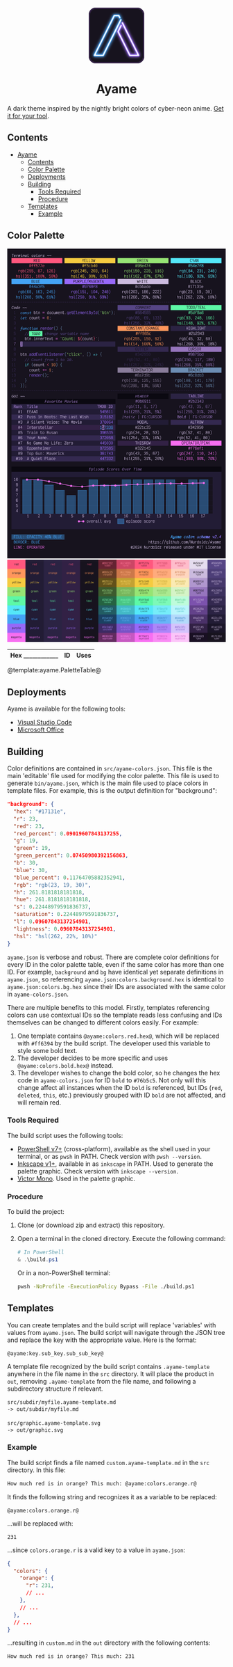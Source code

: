 <!-- @container:.@ -->
<div align="center">

![](bin/image/ayame-128.png)

# Ayame

</div>

A dark theme inspired by the nightly bright colors of cyber-neon anime. [Get it for your tool](#deployments).

## Contents

- [Ayame](#ayame)
  - [Contents](#contents)
  - [Color Palette](#color-palette)
  - [Deployments](#deployments)
  - [Building](#building)
    - [Tools Required](#tools-required)
    - [Procedure](#procedure)
  - [Templates](#templates)
    - [Example](#example)

## Color Palette

![](bin/image/ayame-palette-graphic.png)
![](bin/image/ayame-palette.png)

| Hex ____________ | ID | Uses |
| --- | --- | --- |
@template:ayame.PaletteTable@

## Deployments

Ayame is available for the following tools:

- [Visual Studio Code](https://github.com/AyameTheme/vscode)
- [Microsoft Office](bin/office/README.md)

## Building

Color definitions are contained in `src/ayame-colors.json`. This file is the main 'editable' file used for modifying the color palette. This file is used to generate `bin/ayame.json`, which is the main file used to place colors in template files. For example, this is the output definition for "background":

```json
"background": {
  "hex": "#17131e",
  "r": 23,
  "red": 23,
  "red_percent": 0.09019607843137255,
  "g": 19,
  "green": 19,
  "green_percent": 0.07450980392156863,
  "b": 30,
  "blue": 30,
  "blue_percent": 0.11764705882352941,
  "rgb": "rgb(23, 19, 30)",
  "h": 261.8181818181818,
  "hue": 261.8181818181818,
  "s": 0.22448979591836737,
  "saturation": 0.22448979591836737,
  "l": 0.09607843137254901,
  "lightness": 0.09607843137254901,
  "hsl": "hsl(262, 22%, 10%)"
}
```

`ayame.json` is verbose and robust. There are complete color definitions for every ID in the color palette table, even if the same color has more than one ID. For example, `background` and `bg` have identical yet separate definitions in `ayame.json`, so referencing `ayame.json:colors.background.hex` is identical to `ayame.json:colors.bg.hex` since their IDs are associated with the same color in `ayame-colors.json`.

There are multiple benefits to this model. Firstly, templates referencing colors can use contextual IDs so the template reads less confusing and IDs themselves can be changed to different colors easily. For example:

1. One template contains `@ayame:colors.red.hex@`, which will be replaced with `#ff6394` by the build script. The developer used this variable to style some bold text.
2. The developer decides to be more specific and uses `@ayame:colors.bold.hex@` instead.
3. The developer wishes to change the bold color, so he changes the hex code in `ayame-colors.json` for ID `bold` to `#76b5c5`. Not only will this change affect all instances when the ID `bold` is referenced, but IDs (`red`, `deleted`, `this`, etc.) previously grouped with ID `bold` are not affected, and will remain red.

### Tools Required

The build script uses the following tools:

- [PowerShell v7+](https://github.com/PowerShell/PowerShell) (cross-platform), available as the shell used in your terminal, or as `pwsh` in PATH. Check version with `pwsh --version`.
- [Inkscape v1+](https://github.com/inkscape/inkscape), available in as `inkscape` in PATH. Used to generate the palette graphic. Check version with `inkscape --version`.
- [Victor Mono](https://github.com/rubjo/victor-mono). Used in the palette graphic.

### Procedure

To build the project:

1. Clone (or download zip and extract) this repository.
2. Open a terminal in the cloned directory. Execute the following command:

    ```powershell
    # In PowerShell
    & .\build.ps1
    ```

    Or in a non-PowerShell terminal:

    ```bash
    pwsh -NoProfile -ExecutionPolicy Bypass -File ./build.ps1
    ```

## Templates

You can create templates and the build script will replace 'variables' with values from `ayame.json`. The build script will navigate through the JSON tree and replace the key with the appropriate value. Here is the format:

```
@ayame:key.sub_key.sub_sub_key@
```

A template file recognized by the build script contains `.ayame-template` anywhere in the file name in the `src` directory. It will place the product in `out`, removing `.ayame-template` from the file name, and following a subdirectory structure if relevant.

```
src/subdir/myfile.ayame-template.md
-> out/subdir/myfile.md

src/graphic.ayame-template.svg
-> out/graphic.svg
```

### Example

The build script finds a file named `custom.ayame-template.md` in the `src` directory. In this file:

```markdown
How much red is in orange? This much: @ayame:colors.orange.r@
```

It finds the following string and recognizes it as a variable to be replaced:

```
@ayame:colors.orange.r@
```

...will be replaced with:

```
231
```

...since `colors.orange.r` is a valid key to a value in `ayame.json`:

```json
{
  "colors": {
    "orange": {
      "r": 231,
      // ...
    },
    // ...
  },
  // ...
}
```

...resulting in `custom.md` in the `out` directory with the following contents:

```markdown
How much red is in orange? This much: 231
```